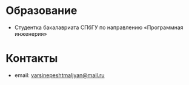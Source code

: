 # Образование
- Студентка бакалавриата СПбГУ по направлению «Программная инженерия»

# Контакты
- email: varsinepeshtmaljyan@mail.ru
